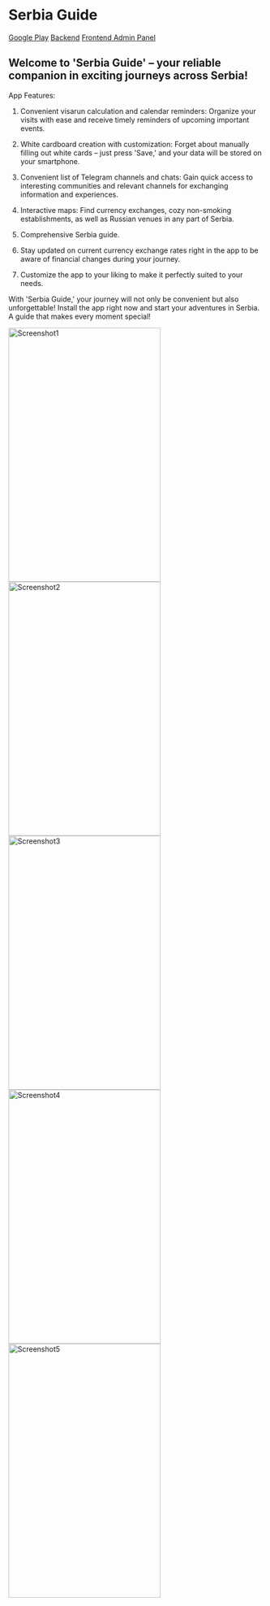 # Serbia Guide

[Google Play](https://play.google.com/store/apps/details?id=com.alakey.serbiaguide)
[Backend](https://github.com/ialakey/serbiaguide)
[Frontend Admin Panel](https://github.com/ialakey/serbiaguide-front-admin)

## Welcome to 'Serbia Guide' – your reliable companion in exciting journeys across Serbia!
App Features:

1) Convenient visarun calculation and calendar reminders: Organize your visits with ease and receive timely reminders of upcoming important events.

2) White cardboard creation with customization: Forget about manually filling out white cards – just press 'Save,' and your data will be stored on your smartphone.

3) Convenient list of Telegram channels and chats: Gain quick access to interesting communities and relevant channels for exchanging information and experiences.

4) Interactive maps: Find currency exchanges, cozy non-smoking establishments, as well as Russian venues in any part of Serbia.

5) Comprehensive Serbia guide.

6) Stay updated on current currency exchange rates right in the app to be aware of financial changes during your journey.

7) Customize the app to your liking to make it perfectly suited to your needs.

With 'Serbia Guide,' your journey will not only be convenient but also unforgettable! Install the app right now and start your adventures in Serbia. A guide that makes every moment special!

<img src="https://github.com/ialakey/srbguide/assets/56916175/428ef8e7-e7df-4049-93ee-9d8d6b1f5ead" width="300" height="500" alt="Screenshot1">

<img src="https://github.com/ialakey/srbguide/assets/56916175/2e1b3291-04c9-423c-92ff-de1efc0778d8" width="300" height="500" alt="Screenshot2">

<img src="https://github.com/ialakey/srbguide/assets/56916175/f36625a3-e231-4afe-be7d-2d7b1fbccf80" width="300" height="500" alt="Screenshot3">

<img src="https://github.com/ialakey/srbguide/assets/56916175/c15b40a3-95d1-4b03-8ca7-855125645077" width="300" height="500" alt="Screenshot4">

<img src="https://github.com/ialakey/srbguide/assets/56916175/b41deac0-51d9-4a64-8ceb-a980c7cb29c9" width="300" height="500" alt="Screenshot5">
